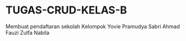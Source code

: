 # TUGAS-CRUD-KELAS-B
Membuat pendaftaran sekolah
Kelompok 
Yovie Pramudya Sabri
Ahmad Fauzi
Zulfa Nabila
